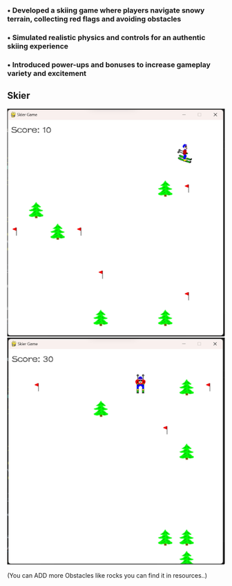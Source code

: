 ### •	Developed a skiing game where players navigate snowy terrain, collecting red flags and avoiding obstacles
### •	Simulated realistic physics and controls for an authentic skiing experience
### •	Introduced power-ups and bonuses to increase gameplay variety and excitement

## Skier
<img src="https://github.com/Tirth-2005/Skier_Game/blob/master/resources/images/s1.png" />


<img src="https://github.com/Tirth-2005/Skier_Game/blob/master/resources/images/s2.png" />



(You can ADD more Obstacles like rocks you can find it in resources..)
